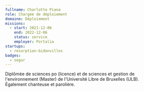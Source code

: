 ```yaml
---
fullname: Charlotte Piana
role: Chargée de déploiement
domaine: Déploiement
missions:
  - start: 2021-12-06
    end: 2022-12-06
    status: service
    employer: Portalia
startups:
  - resorption-bidonvilles
badges:
  - segur
---
```


Diplômée de sciences po (licence) et de sciences et gestion de l'environnement (Master) de l'Université Libre de Bruxelles (ULB). Également chanteuse et parolière.
